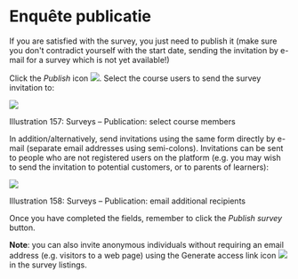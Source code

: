 # Enquête publicatie

If you are satisfied with the survey, you just need to publish it \(make sure you don't contradict yourself with the start date, sending the invitation by e-mail for a survey which is not yet available!\)

Click the _Publish_ icon ![](../../.gitbook/assets/graphics293%20%283%29.png). Select the course users to send the survey invitation to:

![](../../.gitbook/assets/images226%20%283%29.png)

Illustration 157: Surveys – Publication: select course members

In addition/alternatively, send invitations using the same form directly by e-mail \(separate email addresses using semi-colons\). Invitations can be sent to people who are not registered users on the platform \(e.g. you may wish to send the invitation to potential customers, or to parents of learners\):

![](../../.gitbook/assets/graphics296%20%283%29.png)

Illustration 158: Surveys – Publication: email additional recipients

Once you have completed the fields, remember to click the _Publish survey_ button.

**Note**: you can also invite anonymous individuals without requiring an email address \(e.g. visitors to a web page\) using the Generate access link icon ![](../../.gitbook/assets/graphics294%20%283%29.png) in the survey listings.


